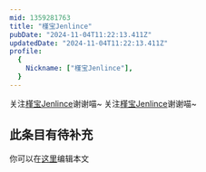 ```yaml
---
mid: 1359281763
title: "槿宝Jenlince"
pubDate: "2024-11-04T11:22:13.411Z"
updatedDate: "2024-11-04T11:22:13.411Z"
profile:
  {
    Nickname: ["槿宝Jenlince"],
  }
---
```


关注[槿宝Jenlince](https://space.bilibili.com/1359281763)谢谢喵~ 关注[槿宝Jenlince](https://space.bilibili.com/1359281763)谢谢喵~

## 此条目有待补充
你可以在[这里](https://github.com/Yuhanawa/VTuber.ICU-Content/edit/master/v/槿宝Jenlince/index.md)编辑本文
